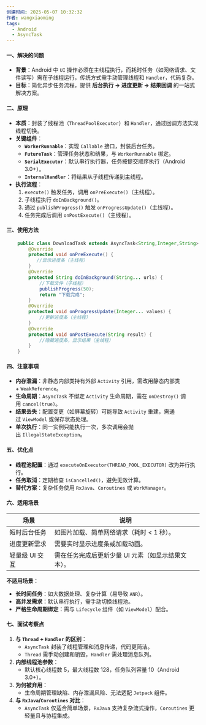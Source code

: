 ```yaml
---
创建时间: 2025-05-07 10:32:32
作者: wangxiaoming
tags:
  - Android
  - AsyncTask
---
```

#### 一、解决的问题
- **背景**​：Android 中 `UI` 操作必须在主线程执行，而耗时任务（如网络请求、文件读写）需在子线程运行，传统方式需手动管理线程和 `Handler`，代码复杂。
- ​**目标**​：简化异步任务流程，提供 ​**后台执行 → 进度更新 → 结果回调**​ 的一站式解决方案。
#### 二、原理
- **本质**​：封装了线程池（`ThreadPoolExecutor`）和 `Handler`，通过回调方法实现线程切换。
- ​**关键组件**​：
    - ​**`WorkerRunnable`**​：实现 `Callable` 接口，封装后台任务。
    - ​**`FutureTask`**​：管理任务状态和结果，与 `WorkerRunnable` 绑定。
    - ​**`SerialExecutor`**​：默认串行执行器，任务按提交顺序执行（Android 3.0+）。
    - ​**`InternalHandler`**​：将结果从子线程传递到主线程。
- ​**执行流程**​：
    1. `execute()` 触发任务，调用 `onPreExecute()`（主线程）。
    2. 子线程执行 `doInBackground()`。
    3. 通过 `publishProgress()` 触发 `onProgressUpdate()`（主线程）。
    4. 任务完成后调用 `onPostExecute()`（主线程）。
#### 三、使用方法
```java
	public class DownloadTask extends AsyncTask<String,Integer,String> {
	    @Override
	    protected void onPreExecute() {
	       //显示进度条（主线程）
	    }
        @Override
	    protected String doInBackground(String... urls) {
		    //下载文件（子线程）
		    publishProgress(50);
		    return "下载完成";
	    }
	    @Override
	    protected void onProgressUpdate(Integer... values) {
		    //更新进度条（主线程）
	    }
	    @Override
	    protected void onPostExecute(String result) {
		    //隐藏进度条，显示结果（主线程）
	    }
	}

```
#### 四、注意事項
- ​**内存泄漏**​：非静态内部类持有外部 `Activity` 引用，需改用静态内部类 + `WeakReference`。
- ​**生命周期**​：`AsyncTask` 不绑定 `Activity` 生命周期，需在 `onDestroy()` 调用 `cancel(true)`。
- ​**结果丢失**​：配置变更（如屏幕旋转）可能导致 `Activity` 重建，需通过 `ViewModel` 或保存状态处理。
- ​**单次执行**​：同一实例只能执行一次，多次调用会抛出 `IllegalStateException`。
#### 五、优化点
- **线程池配置**​：通过 `executeOnExecutor(THREAD_POOL_EXECUTOR)` 改为并行执行。
- ​**任务取消**​：定期检查 `isCancelled()`，避免无效计算。
- ​**替代方案**​：复杂任务使用 `RxJava`、`Coroutines` 或 `WorkManager`。

#### 六、适用场景
|​**场景**​|​**说明**​|
|---|---|
|短时后台任务|如图片加载、简单网络请求（耗时 < 1 秒）。|
|进度更新需求|需要实时显示进度条或加载动画。|
|轻量级 UI 交互|需在任务完成后更新少量 UI 元素（如显示结果文本）。|
**不适用场景**​：
- ​**长时间任务**​：如大数据处理、复杂计算（易导致 `ANR`）。
- ​**高并发需求**​：默认串行执行，需手动切换线程池。
- ​**严格生命周期绑定**​：需与 `Lifecycle` 组件（如 `ViewModel`）配合。

#### 七、面试考察点
1. ​**与 `Thread` + `Handler` 的区别**​：
    - `AsyncTask` 封装了线程管理和消息传递，代码更简洁。
    - `Thread` 需手动创建和销毁，`Handler` 需处理消息队列。
2. ​**内部线程池参数**​：
    - 默认核心线程数 5，最大线程数 128，任务队列容量 10（Android 3.0+）。
3. ​**为何被弃用**​：
    - 生命周期管理缺陷、内存泄漏风险、无法适配 `Jetpack` 组件。
4. ​**与 `RxJava`/`Coroutines` 对比**​：
    - `AsyncTask` 仅适合简单场景，`RxJava` 支持复杂流式操作，`Coroutines` 更轻量且与协程集成。